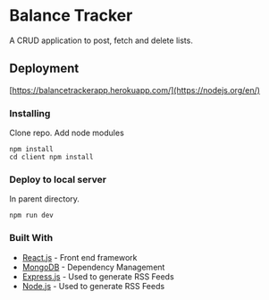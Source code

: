 # Balance Tracker

A CRUD application to post, fetch and delete lists. 

## Deployment 

[https://balancetrackerapp.herokuapp.com/](https://nodejs.org/en/)

### Installing

Clone repo.
Add node modules

```
npm install
cd client npm install
```

### Deploy to local server

In parent directory.

```
npm run dev
```

### Built With

* [React.js](https://reactjs.org/) - Front end framework
* [MongoDB](https://www.mongodb.com/) - Dependency Management
* [Express.js](https://expressjs.com/) - Used to generate RSS Feeds
* [Node.js](https://nodejs.org/en/) - Used to generate RSS Feeds
